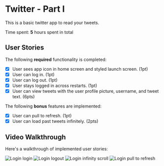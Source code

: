 # Twitter - Part I

This is a basic twitter app to read your tweets.

Time spent: **5** hours spent in total

## User Stories

The following **required** functionality is completed:

- [x] User sees app icon in home screen and styled launch screen. (1pt)
- [x] User can log in. (1pt)
- [x] User can log out. (1pt)
- [x] User stays logged in across restarts. (1pt)
- [x] User can view tweets with the user profile picture, username, and tweet text. (6pts)

The following **bonus** features are implemented:

- [x] User can pull to refresh. (1pt)
- [x] User can load past tweets infinitely. (2pts)

## Video Walkthrough

Here's a walkthrough of implemented user stories:

<img src='https://i.imgur.com/EbIIAuA.gif' title='Login'/>
login
<img src='https://i.imgur.com/05AK5EP.gif' title='Login'/>
logout
<img src='https://i.imgur.com/p1aOxMX.gif' title='Login'/>
infinity scroll
<img src='https://i.imgur.com/z6ps3b3.gif' title='Login'/>
pull to refresh

